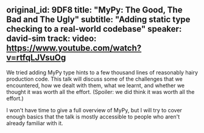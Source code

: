 original_id: 9DF8
title: "MyPy: The Good, The Bad and The Ugly"
subtitle: "Adding static type checking to a real-world codebase"
speaker: david-sim
track: 
video: https://www.youtube.com/watch?v=rtfqLJVsuOg
---
We tried adding MyPy type hints to a few thousand lines of reasonably hairy production code. This talk will discuss some of the challenges that we encountered, how we dealt with them, what we learnt, and whether we thought it was worth all the effort. (Spoiler: we did think it was worth all the effort.)

I won't have time to give a full overview of MyPy, but I will try to cover enough basics that the talk is mostly accessible to people who aren't already familiar with it.